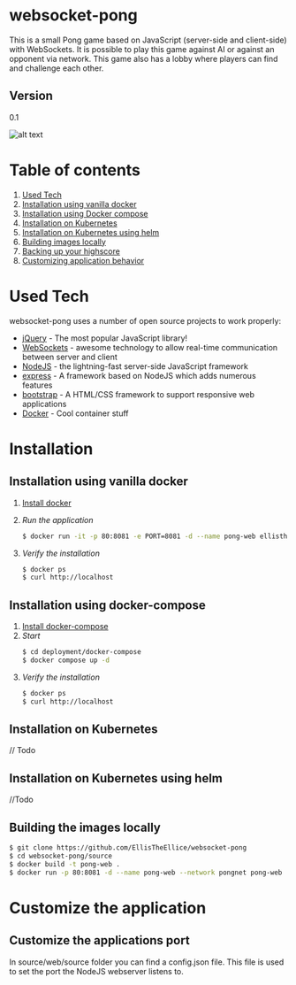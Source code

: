 # websocket-pong

This is a small Pong game based on JavaScript (server-side and client-side) with WebSockets.
It is possible to play this game against AI or against an opponent via network.
This game also has a lobby where players can find and challenge each other.

## Version
0.1



![alt text](https://github.com/simibimi/websocket-pong/blob/master/documentation/images/screen-capture.gif "Screenshot")


# Table of contents


1. [Used Tech](#techno)
2. [Installation using vanilla docker](#vanilla)
3. [Installation using Docker compose](#compose)
4. [Installation on Kubernetes](#kubernetes)
5. [Installation on Kubernetes using helm](#helm)
6. [Building images locally](#localbuild)
7. [Backing up your highscore](#highscore)
8. [Customizing application behavior](#customize)

# Used Tech<a name="techno"></a>

websocket-pong uses a number of open source projects to work properly:

* [jQuery] - The most popular JavaScript library!
* [WebSockets] - awesome technology to allow real-time communication between server and client
* [NodeJS] - the lightning-fast server-side JavaScript framework
* [express] - A framework based on NodeJS which adds numerous features
* [bootstrap] - A HTML/CSS framework to support responsive web applications
* [Docker] - Cool container stuff

# Installation

## Installation using vanilla docker<a name="vanilla"></a>

1. [Install docker](https://docs.docker.com/get-docker/)
<!--2. *Fulfill prerequisites*
   ```sh
   #create persistent volume
   $ mkdir /tmp/persdata
   # create a docker network
   $ docker network create pongnet
3. *Run the database*
   ```sh
   $ docker run -d --name pong-database --network pongnet -v $PWD/data:/docker-entrypoint-initdb.d -v /tmp/persdata:/var/lib/mysql ellistheellice/websocket-pong-db --character-set-server=utf8 --collation-server=utf8_general_ci
   ```-->
2. *Run the application*
   ```sh
   $ docker run -it -p 80:8081 -e PORT=8081 -d --name pong-web ellistheellice/websocket-pong
   ```
3. *Verify the installation*
   ```sh
   $ docker ps
   $ curl http://localhost
   ```


## Installation using docker-compose<a name="compose"></a>

1. [Install docker-compose](https://docs.docker.com/compose/install/)
2. *Start*
   ```sh
   $ cd deployment/docker-compose
   $ docker compose up -d
   ```
3. *Verify the installation*
   ```sh
   $ docker ps
   $ curl http://localhost
   ```

## Installation on Kubernetes<a name="kubernetes"></a>

// Todo

## Installation on Kubernetes using helm<a name="helm"></a>

//Todo

## Building the images locally<a name="localbuild"></a>

   ```sh
   $ git clone https://github.com/EllisTheEllice/websocket-pong
   $ cd websocket-pong/source
   $ docker build -t pong-web .
   $ docker run -p 80:8081 -d --name pong-web --network pongnet pong-web
   ```

<!--
# Backing up your highscore<a name="highscore"></a>

If you want to persist the highscore, you can simply create a backup of the /tmp/persdata folder which contains all the binary data of the MySQL database. Another way would be to use mysqldump. This approach is described here:

Create a crontask that runs once a day to create a dump. *Note:* This is a very simple example. Feel free to adapt this approach to your needs.
   ```sh
   $ crontab -e
   # add the following line to your crontab, then save and exit
   @daily $(which docker) exec pong-database mysqldump --user="ponguser" --password="pongpass" pong > <your-backup-path>/pong_$(date +%Y-%m-%d).sql
   ```
-->
# Customize the application<a name="customize"></a>

## Customize the applications port

In source/web/source folder you can find a config.json file. This file is used to set the port the NodeJS webserver listens to.


[jQuery]: <http://jquery.com>
[WebSockets]: <https://en.wikipedia.org/wiki/WebSocket>
[NodeJS]: <https://nodejs.org/en/>
[express]: <http://expressjs.com/>
[bootstrap]: <https://getbootstrap.com/>
[Docker]: <https://www.docker.com/>
